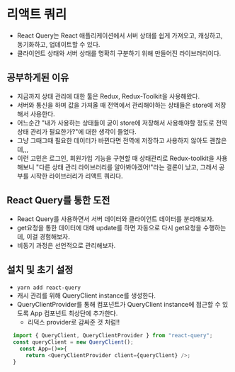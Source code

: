 # 리액트 쿼리 
- React Query는 React 애플리케이션에서 서버 상태를 쉽게 가져오고, 캐싱하고, 동기화하고, 업데이트할 수 있다. 
- 클라이언트 상태와 서버 상태를 명확히 구분하기 위해 만들어진 라이브러리이다. 


## 공부하게된 이유
- 지금까지 상태 관리에 대한 툴은 Redux, Redux-Toolkit을 사용해왔다. 
- 서버와 통신을 하며 값을 가져올 때 전역에서 관리해야하는 상태들은 store에 저장해서 사용한다. 
- 어느순간 "내가 사용하는 상태들이 굳이 store에 저장해서 사용해야할 정도로 전역 상태 관리가 필요한가?"에 대한 생각이 들었다. 
- 그냥 그때그때 필요한 데이터가 바뀐다면 전역에 저장하고 사용하지 않아도 괜찮은데,,, 
- 이런 고민은 로그인, 회원가입 기능을 구현할 때 상태관리로 Redux-toolkit을 사용해보니 "다른 상태 관리 라이브러리를 알아봐야겠어!"라는 결론이 났고, 그래서 공부를 시작한 라이브러리가 리액트 쿼리다. 

## React Query를 통한 도전
- React Query를 사용하면서 서버 데이터와 클라이언트 데이터를 분리해보자. 
- get요청을 통한 데이터에 대해 update를 하면 자동으로 다시 get요청을 수행하는데, 이걸 경험해보자. 
- 비동기 과정은 선언적으로 관리해보자. 

## 설치 및 초기 설정
- ```yarn add react-query```
- 캐시 관리를 위해 QueryClient instance를 생성한다. 
- QueryClientProvider를 통해 컴포넌트가 QueryClient instance에 접근할 수 있도록 App 컴포넌트 최상단에 추가한다. 
  - 리덕스 provider로 감싸준 것 처럼!!

```javaScript
  import { QueryClient, QueryClientProvider } from "react-query";
  const queryClient = new QueryClient();
    const App=()=>{
      return <QueryClientProvider client={queryClient} />;
  }
```

